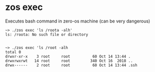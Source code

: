 # zos exec
Executes bash command in zero-os machine (can be very dangerous)


```
~> ./zos exec 'ls /roota -alh'
ls: /roota: No such file or directory


~> ./zos exec 'ls /root -alh 
total 0
drwxr-xr-x    3 root     root          60 Oct 14 13:44 .
drwxrwxrwt   14 root     root         340 Oct 16  2018 ..
drwx------    2 root     root          60 Oct 14 13:44 .ssh

```